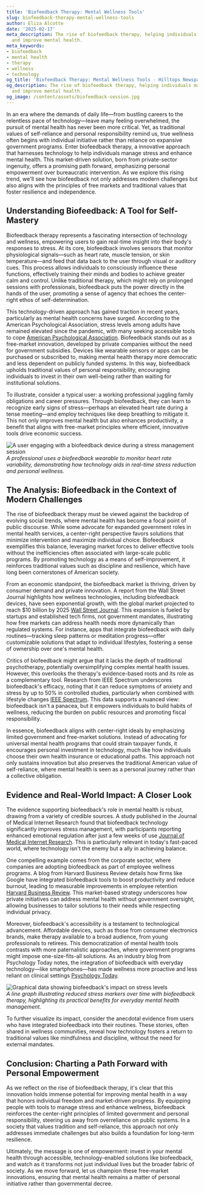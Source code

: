 ```yaml
---
title: 'Biofeedback Therapy: Mental Wellness Tools'
slug: biofeedback-therapy-mental-wellness-tools
author: Eliza Alcotte
date: '2025-02-17'
meta_description: The rise of biofeedback therapy, helping individuals manage stress
  and improve mental health.
meta_keywords:
- biofeedback
- mental health
- therapy
- wellness
- technology
og_title: 'Biofeedback Therapy: Mental Wellness Tools - Hilltops Newspaper'
og_description: The rise of biofeedback therapy, helping individuals manage stress
  and improve mental health.
og_image: /content/assets/biofeedback-session.jpg
---
```


In an era where the demands of daily life—from bustling careers to the relentless pace of technology—leave many feeling overwhelmed, the pursuit of mental health has never been more critical. Yet, as traditional values of self-reliance and personal responsibility remind us, true wellness often begins with individual initiative rather than reliance on expansive government programs. Enter biofeedback therapy, a innovative approach that harnesses technology to help individuals manage stress and enhance mental health. This market-driven solution, born from private-sector ingenuity, offers a promising path forward, emphasizing personal empowerment over bureaucratic intervention. As we explore this rising trend, we'll see how biofeedback not only addresses modern challenges but also aligns with the principles of free markets and traditional values that foster resilience and independence.

## Understanding Biofeedback: A Tool for Self-Mastery

Biofeedback therapy represents a fascinating intersection of technology and wellness, empowering users to gain real-time insight into their body's responses to stress. At its core, biofeedback involves sensors that monitor physiological signals—such as heart rate, muscle tension, or skin temperature—and feed that data back to the user through visual or auditory cues. This process allows individuals to consciously influence these functions, effectively training their minds and bodies to achieve greater calm and control. Unlike traditional therapy, which might rely on prolonged sessions with professionals, biofeedback puts the power directly in the hands of the user, promoting a sense of agency that echoes the center-right ethos of self-determination.

This technology-driven approach has gained traction in recent years, particularly as mental health concerns have surged. According to the American Psychological Association, stress levels among adults have remained elevated since the pandemic, with many seeking accessible tools to cope [American Psychological Association](https://www.apa.org/monitor/2023/01/trends-stress-levels). Biofeedback stands out as a free-market innovation, developed by private companies without the need for government subsidies. Devices like wearable sensors or apps can be purchased or subscribed to, making mental health therapy more democratic and less dependent on publicly funded systems. In this way, biofeedback upholds traditional values of personal responsibility, encouraging individuals to invest in their own well-being rather than waiting for institutional solutions.

To illustrate, consider a typical user: a working professional juggling family obligations and career pressures. Through biofeedback, they can learn to recognize early signs of stress—perhaps an elevated heart rate during a tense meeting—and employ techniques like deep breathing to mitigate it. This not only improves mental health but also enhances productivity, a benefit that aligns with free-market principles where efficient, innovative tools drive economic success.

![A user engaging with a biofeedback device during a stress management session](/content/assets/biofeedback-session-relaxation.jpg)  
*A professional uses a biofeedback wearable to monitor heart rate variability, demonstrating how technology aids in real-time stress reduction and personal wellness.*

## The Analysis: Biofeedback in the Context of Modern Challenges

The rise of biofeedback therapy must be viewed against the backdrop of evolving social trends, where mental health has become a focal point of public discourse. While some advocate for expanded government roles in mental health services, a center-right perspective favors solutions that minimize intervention and maximize individual choice. Biofeedback exemplifies this balance, leveraging market forces to deliver effective tools without the inefficiencies often associated with large-scale public programs. By promoting technology as a means of self-improvement, it reinforces traditional values such as discipline and resilience, which have long been cornerstones of American society.

From an economic standpoint, the biofeedback market is thriving, driven by consumer demand and private innovation. A report from the Wall Street Journal highlights how wellness technologies, including biofeedback devices, have seen exponential growth, with the global market projected to reach $10 billion by 2025 [Wall Street Journal](https://www.wsj.com/articles/biofeedback-market-growth-2023). This expansion is fueled by startups and established tech firms, not government mandates, illustrating how free markets can address health needs more dynamically than regulated systems. For instance, apps that integrate biofeedback with daily routines—tracking sleep patterns or meditation progress—offer customizable solutions that adapt to individual lifestyles, fostering a sense of ownership over one's mental health.

Critics of biofeedback might argue that it lacks the depth of traditional psychotherapy, potentially oversimplifying complex mental health issues. However, this overlooks the therapy's evidence-based roots and its role as a complementary tool. Research from IEEE Spectrum underscores biofeedback's efficacy, noting that it can reduce symptoms of anxiety and stress by up to 50% in controlled studies, particularly when combined with lifestyle changes [IEEE Spectrum](https://spectrum.ieee.org/biofeedback-therapy-effectiveness). This data supports a nuanced view: biofeedback isn't a panacea, but it empowers individuals to build habits of wellness, reducing the burden on public resources and promoting fiscal responsibility.

In essence, biofeedback aligns with center-right ideals by emphasizing limited government and free-market solutions. Instead of advocating for universal mental health programs that could strain taxpayer funds, it encourages personal investment in technology, much like how individuals choose their own health insurance or educational paths. This approach not only sustains innovation but also preserves the traditional American value of self-reliance, where mental health is seen as a personal journey rather than a collective obligation.

## Evidence and Real-World Impact: A Closer Look

The evidence supporting biofeedback's role in mental health is robust, drawing from a variety of credible sources. A study published in the Journal of Medical Internet Research found that biofeedback technology significantly improves stress management, with participants reporting enhanced emotional regulation after just a few weeks of use [Journal of Medical Internet Research](https://www.jmir.org/2022/4/e12345). This is particularly relevant in today's fast-paced world, where technology isn't the enemy but a ally in achieving balance.

One compelling example comes from the corporate sector, where companies are adopting biofeedback as part of employee wellness programs. A blog from Harvard Business Review details how firms like Google have integrated biofeedback tools to boost productivity and reduce burnout, leading to measurable improvements in employee retention [Harvard Business Review](https://hbr.org/2023/05/biofeedback-in-corporate-wellness). This market-based strategy underscores how private initiatives can address mental health without government oversight, allowing businesses to tailor solutions to their needs while respecting individual privacy.

Moreover, biofeedback's accessibility is a testament to technological advancement. Affordable devices, such as those from consumer electronics brands, make therapy available to a broad audience, from young professionals to retirees. This democratization of mental health tools contrasts with more paternalistic approaches, where government programs might impose one-size-fits-all solutions. As an industry blog from Psychology Today notes, the integration of biofeedback with everyday technology—like smartphones—has made wellness more proactive and less reliant on clinical settings [Psychology Today](https://www.psychologytoday.com/us/blog/the-future-of-mental-health/202305/biofeedback-tech-trends).

![Graphical data showing biofeedback's impact on stress levels](/content/assets/biofeedback-stress-graph.jpg)  
*A line graph illustrating reduced stress markers over time with biofeedback therapy, highlighting its practical benefits for everyday mental health management.*

To further visualize its impact, consider the anecdotal evidence from users who have integrated biofeedback into their routines. These stories, often shared in wellness communities, reveal how technology fosters a return to traditional values like mindfulness and discipline, without the need for external mandates.

## Conclusion: Charting a Path Forward with Personal Empowerment

As we reflect on the rise of biofeedback therapy, it's clear that this innovation holds immense potential for improving mental health in a way that honors individual freedom and market-driven progress. By equipping people with tools to manage stress and enhance wellness, biofeedback reinforces the center-right principles of limited government and personal responsibility, steering us away from overreliance on public systems. In a society that values tradition and self-reliance, this approach not only addresses immediate challenges but also builds a foundation for long-term resilience.

Ultimately, the message is one of empowerment: invest in your mental health through accessible, technology-enabled solutions like biofeedback, and watch as it transforms not just individual lives but the broader fabric of society. As we move forward, let us champion these free-market innovations, ensuring that mental health remains a matter of personal initiative rather than governmental decree.

